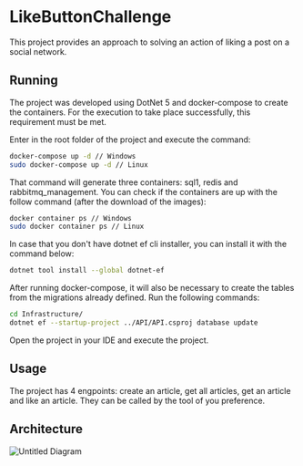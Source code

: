 # LikeButtonChallenge

This project provides an approach to solving an action of liking a post on a social network. 

## Running
The project was developed using DotNet 5 and docker-compose to create the containers. For the execution to take place successfully, this requirement must be met.

Enter in the root folder of the project and execute the command:

```bash
docker-compose up -d // Windows
sudo docker-compose up -d // Linux
```
That command will generate three containers: sql1, redis and rabbitmq_management. You can check if the containers are up with the follow command (after the download of the images):
```bash
docker container ps // Windows
sudo docker container ps // Linux
```
In case that you don't have dotnet ef cli installer, you can install it with the command below:
```bash
dotnet tool install --global dotnet-ef
```

After running docker-compose, it will also be necessary to create the tables from the migrations already defined. Run the following commands:

```bash
cd Infrastructure/
dotnet ef --startup-project ../API/API.csproj database update
```
Open the project in your IDE and execute the project.
  
## Usage
The project has 4 engpoints: create an article, get all articles, get an article and like an article. They can be called by the tool of you preference.

## Architecture

![Untitled Diagram](https://user-images.githubusercontent.com/3699136/134031504-b48f972a-8128-466a-b5f3-d98e9f575f26.jpg)
